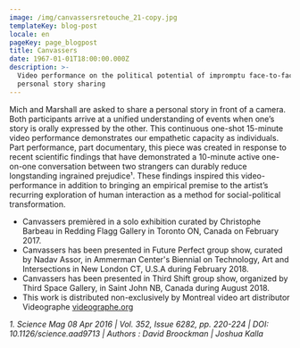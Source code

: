 ```yaml
---
image: /img/canvassersretouche_21-copy.jpg
templateKey: blog-post
locale: en
pageKey: page_blogpost
title: Canvassers
date: 1967-01-01T18:00:00.000Z
description: >-
  Video performance on the political potential of impromptu face-to-face
  personal story sharing
---
```

Mich and Marshall are asked to share a personal story in front of a camera. Both participants arrive at a unified understanding of events when one’s story is orally expressed by the other. This continuous one-shot 15-minute video performance demonstrates our empathetic capacity as individuals. Part performance, part documentary, this piece was created in response to recent scientific findings that have demonstrated a 10-minute active one-on-one conversation between two strangers can durably reduce longstanding ingrained prejudice¹. These findings inspired this video-performance in addition to bringing an empirical premise to the artist’s recurring exploration of human interaction as a method for social-political transformation.

* Canvassers premièred in a solo exhibition curated by Christophe Barbeau in Redding Flagg Gallery in Toronto ON, Canada on February 2017.
* Canvassers has been presented in Future Perfect group show, curated by Nadav Assor, in Ammerman Center's Biennial on Technology, Art and Intersections in New London CT, U.S.A during February 2018.
* Canvassers has been presented in Third Shift group show, organized by Third Space Gallery, in Saint John NB, Canada during August 2018.
* This work is distributed non-exclusively by Montreal video art distributor Videographe [videographe.org](videographe.org)

_1. Science Mag 08 Apr 2016 | Vol. 352, Issue 6282, pp. 220-224 | DOI: 10.1126/science.aad9713 | Authors : David Broockman | Joshua Kalla_

![]()

![]()
